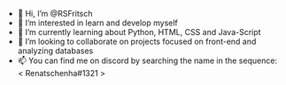 - 👋 Hi, I’m @RSFritsch
- 👀 I’m interested in learn and develop myself
- 🌱 I’m currently learning about Python, HTML, CSS and Java-Script
- 💞️ I’m looking to collaborate on projects focused on front-end and analyzing databases
- 📫 You can find me on discord by searching the name in the sequence: < Renatschenha#1321 >

<!---
RSFritsch/RSFritsch is a ✨ special ✨ repository because its `README.md` (this file) appears on your GitHub profile.
You can click the Preview link to take a look at your changes.
--->
